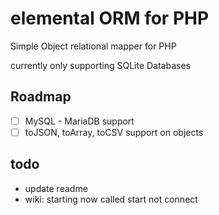# elemental ORM for PHP
Simple Object relational mapper for PHP

currently only supporting SQLite Databases 


## Roadmap
- [ ] MySQL - MariaDB support
- [ ] toJSON, toArray, toCSV support on objects

## todo
- update readme
- wiki: starting now called start not connect